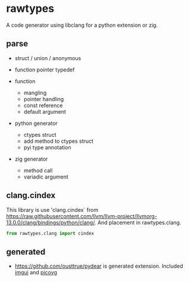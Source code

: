 # rawtypes

A code generator using libclang for a python extension or zig.

## parse

* struct / union / anonymous
* function pointer typedef
* function
  * mangling
  * pointer handling
  * const reference
  * default argument

* python generator
  * ctypes struct
  * add method to ctypes struct
  * pyi type annotation

* zig generator
  * method call
  * variadic argument

## clang.cindex

This library is use 'clang.cindex` from <https://raw.githubusercontent.com/llvm/llvm-project/llvmorg-13.0.0/clang/bindings/python/clang/>.
And placement in rawtypes.clang.

```py
from rawtypes.clang import cindex
```

## generated

* <https://github.com/ousttrue/pydear> is generated extension. Included [imgui](https://github.com/ocornut/imgui) and [picovg](https://github.com/ousttrue/picovg)
